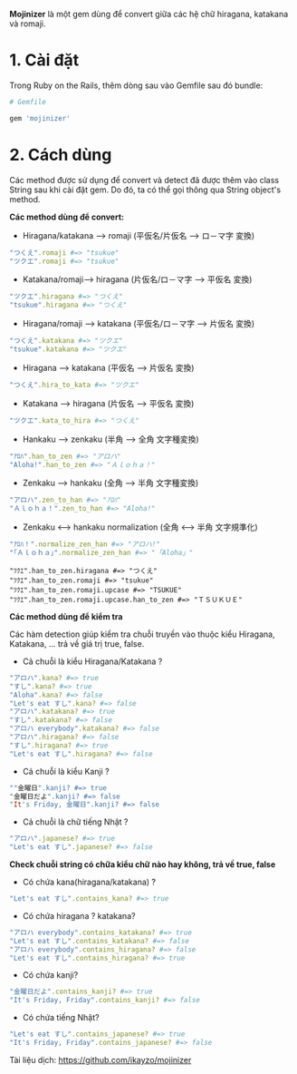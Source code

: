 **Mojinizer** là một gem dùng để convert  giữa các hệ chữ hiragana, katakana và romaji.
# **1. Cài đặt**

Trong Ruby on the Rails, thêm dòng sau vào Gemfile sau đó bundle:

```Ruby
# Gemfile

gem 'mojinizer'
```

# **2. Cách dùng**

Các method được sử dụng để convert và detect đã được thêm vào class String sau khi cài đặt gem. Do đó, ta có thể gọi thông qua String object's method.

**Các method dùng để convert:**

- Hiragana/katakana --> romaji  (平仮名/片仮名 --> ロ－マ字 変換)

```Ruby
"つくえ".romaji #=> "tsukue"
"ツクエ".romaji #=> "tsukue"
```

- Katakana/romaji--> hiragana  (片仮名/ロ－マ字 --> 平仮名 変換)

```Ruby
"ツクエ".hiragana #=> "つくえ"
"tsukue".hiragana #=> "つくえ"
```

- Hiragana/romaji --> katakana (平仮名/ロ－マ字 --> 片仮名 変換)

```Ruby
"つくえ".katakana #=> "ツクエ"
"tsukue".katakana #=> "ツクエ"
```

- Hiragana --> katakana  (平仮名 --> 片仮名 変換)

```Ruby
"つくえ".hira_to_kata #=> "ツクエ"
```

- Katakana --> hiragana (片仮名 --> 平仮名 変換)

```Ruby
"ツクエ".kata_to_hira #=> "つくえ"
```

- Hankaku --> zenkaku (半角 --> 全角 文字種変換)

```Ruby
"ｱﾛﾊ".han_to_zen #=> "アロハ"
"Aloha!".han_to_zen #=> "Ａｌｏｈａ！"
```

- Zenkaku --> hankaku (全角 --> 半角 文字種変換)

```Ruby
"アロハ".zen_to_han #=> "ｱﾛﾊ"
"Ａｌｏｈａ！".zen_to_han #=> "Aloha!"
```

- Zenkaku <--> hankaku normalization (全角 <--> 半角 文字規準化)

```Ruby
"ｱﾛﾊ！".normalize_zen_han #=> "アロハ!"
"｢Ａｌｏｈａ｣".normalize_zen_han #=> "「Aloha」"
```

```"tsukue".katakana.zen_to_han #=> "ﾂｸｴ"
"ﾂｸｴ".han_to_zen.hiragana #=> "つくえ"
"ﾂｸｴ".han_to_zen.romaji #=> "tsukue"
"ﾂｸｴ".han_to_zen.romaji.upcase #=> "TSUKUE"
"ﾂｸｴ".han_to_zen.romaji.upcase.han_to_zen #=> "ＴＳＵＫＵＥ"
```

**Các method dùng để kiểm tra**

Các hàm detection giúp kiểm tra chuỗi truyền vào thuộc kiểu Hiragana, Katakana, ... trả về giá trị true, false.

 - Cả chuỗi là kiểu Hiragana/Katakana ?
```Ruby
"アロハ".kana? #=> true
"すし".kana? #=> true
"Aloha".kana? #=> false
"Let's eat すし".kana? #=> false
"アロハ".katakana? #=> true
"すし".katakana? #=> false
"アロハ everybody".katakana? #=> false
"アロハ".hiragana? #=> false
"すし".hiragana? #=> true
"Let's eat すし".hiragana? #=> false
```

- Cả chuỗi là kiểu Kanji ?
```Ruby
""金曜日".kanji? #=> true
"金曜日だよ".kanji? #=> false
"It's Friday, 金曜日".kanji? #=> false
```

- Cả chuỗi là chữ tiếng Nhật ?
```Ruby
"アロハ".japanese? #=> true
"Let's eat すし".japanese? #=> false
```

**Check chuỗi string có chữa kiểu chữ nào hay không, trả về true, false**

- Có chứa  kana(hiragana/katakana) ?
```Ruby
"Let's eat すし".contains_kana? #=> true
```
- Có chứa hiragana ? katakana?
```Ruby
"アロハ everybody".contains_katakana? #=> true
"Let's eat すし".contains_katakana? #=> false
"アロハ everybody".contains_hiragana? #=> false
"Let's eat すし".contains_hiragana? #=> true
```
- Có chứa kanji?
```Ruby
"金曜日だよ".contains_kanji? #=> true
"It's Friday, Friday".contains_kanji? #=> false
```

- Có chứa tiếng Nhật?
```Ruby
"Let's eat すし".contains_japanese? #=> true
"It's Friday, Friday".contains_japanese? #=> false
```
 
Tài liệu dịch: https://github.com/ikayzo/mojinizer